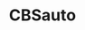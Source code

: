 ---
title: CBSauto
crosslinks:
- autotldr
- SethKaperDale
- RalphNortham
- BetoORourke
- Cruise
- niceguys
---